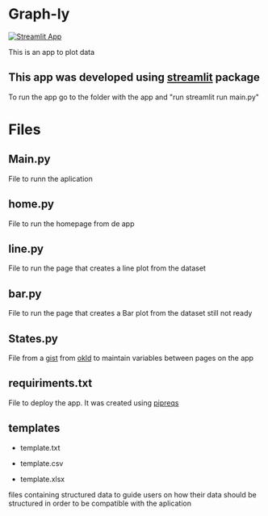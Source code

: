 # Graph-ly
[![Streamlit App](https://static.streamlit.io/badges/streamlit_badge_black_white.svg)](https://share.streamlit.io/danielmoraisg/graph-ly/main/main.py)

This is an app to plot data

## This app was developed using [streamlit](https://www.streamlit.io) package

To run the app go to the folder with the app and "run streamlit run main.py"

# Files

## Main.py

File to runn the aplication

## home.py

File to run the homepage from de app

## line.py

File to run the page that creates a line plot from the dataset

## bar.py

File to run the page that creates a Bar plot from the dataset still not ready

## States.py

File from a [gist](https://gist.github.com/okld/0aba4869ba6fdc8d49132e6974e2e662) from [okld](https://gist.github.com/okld) to maintain variables between pages on the app

## requiriments.txt

File to deploy the app. It was created using [pipreqs](https://pypi.org/project/pipreqs/)

## templates

* template.txt

* template.csv

* template.xlsx

files containing structured data to guide users on how their data should be structured in order to be compatible with the aplication

